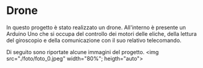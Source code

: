 # Drone
In questo progetto è stato realizzato un drone.
All'interno è presente un Arduino Uno che si occupa del controllo dei motori delle eliche, della lettura del giroscopio e della comunicazione con il suo relativo telecomando. 

Di seguito sono riportate alcune immagini del progetto.
<img src="./foto/foto_0.jpeg" width="80%"; heigth="auto"></img>
